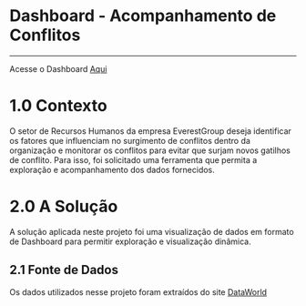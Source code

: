 # Dashboard - Acompanhamento de Conflitos 

---

Acesse o Dashboard [Aqui][Dashboard]

# 1.0 Contexto

O setor de Recursos Humanos da empresa EverestGroup deseja identificar os fatores que influenciam no 
surgimento de conflitos dentro da organização e monitorar os conflitos para evitar que surjam
novos gatilhos de conflito. Para isso, foi solicitado uma ferramenta que permita a exploração e
acompanhamento dos dados fornecidos.

# 2.0 A Solução

A solução aplicada neste projeto foi uma visualização de dados em formato de Dashboard para
permitir exploração e visualização dinâmica.

## 2.1 Fonte de Dados

Os dados utilizados nesse projeto foram extraídos do site [DataWorld][dataworld]





[Dashboard]: https://app.powerbi.com/view?r=eyJrIjoiOWRhNWRjZjktYTMzZi00YjUwLWI5OTMtYzBlODA3ODM5YTFjIiwidCI6IjI1ZDM2M2EyLTRjNzktNDRlNy05N2I3LWVkZjgxZGY3ZTYwOSJ9&pageName=ReportSection
[dataworld]: https://data.world/markbradbourne/rwfd-real-world-fake-data-season-2/workspace/file?filename=HR_Attrition.csv
